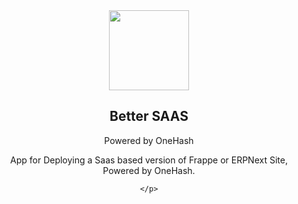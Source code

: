 <div align="center">
    <img src="https://mir-s3-cdn-cf.behance.net/project_modules/fs/4b228024863997.5633b53b3205f.png" height="128">
    <h2>Better SAAS</h2>
    <p align="center">
        <p>Powered by OneHash</p>
 App for Deploying a Saas based version of Frappe or ERPNext Site, Powered by OneHash.

    </p>


</div>
